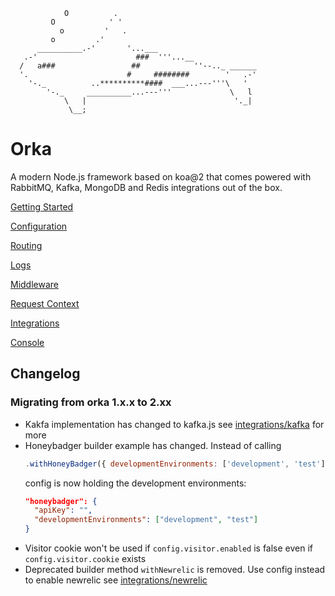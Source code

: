                 O          .
             O            ' '
               o         '   .
             o         .'
          __________.-'       '...___
       .-'                      ###  '''...__
      /   a###                 ##            ''--.._ ______
      '.                      #     ########        '   .-'
        '-._          ..**********####  ___...---'''\   '
            '-._     __________...---'''             \   l
                \   |                                 '._|
                 \__;

# Orka

A modern Node.js framework based on koa@2 that comes powered with RabbitMQ, Kafka, MongoDB and Redis integrations out of the box.

[Getting Started](https://workable.github.io/orka/getting-started)

[Configuration](https://workable.github.io/orka/configuration)

[Routing](https://workable.github.io/orka/routing)

[Logs](https://workable.github.io/orka/logs)

[Middleware](https://workable.github.io/orka/middleware)

[Request Context](https://workable.github.io/orka/request-context)

[Integrations](https://workable.github.io/orka/integrations/index)

[Console](https://workable.github.io/orka/integrations/console)


## Changelog

### Migrating from orka  1.x.x to 2.xx

- Kakfa implementation has changed to kafka.js see [integrations/kafka](https://workable.github.io/orka/integrations/kafka.html#migrating-from-orka--2xx) for more
- Honeybadger builder example has changed. Instead of calling 
  ```js
  .withHoneyBadger({ developmentEnvironments: ['development', 'test'] })
  ```
  config is now holding the development environments:
  ```json
  "honeybadger": {
    "apiKey": "",
    "developmentEnvironments": ["development", "test"]
  }
  ```
- Visitor cookie won't be used if `config.visitor.enabled` is false even if `config.visitor.cookie` exists
- Deprecated builder method `withNewrelic` is removed. Use config instead to enable newrelic see [integrations/newrelic](https://workable.github.io/orka/integrations/newrelic.html)